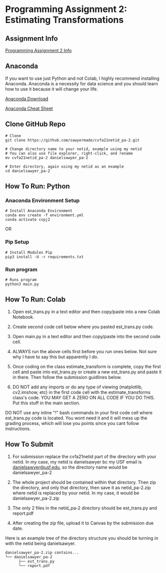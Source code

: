# Programming Assignment 2: Estimating Transformations

## Assignment Info
[Programming Assignment 2 Info](pa_2.pdf)

## Anaconda
If you want to use just Python and not Colab, I highly recommend installing Anaconda. Anaconda is a necessity for data science and you should learn how to use it because it will change your life.

[Anaconda Download](https://www.anaconda.com/products/individual)

[Anaconda Cheat Sheet](https://docs.conda.io/projects/conda/en/4.6.0/_downloads/52a95608c49671267e40c689e0bc00ca/conda-cheatsheet.pdf)

## Clone GitHub Repo
```
# Clone
git clone https://github.com/sawyermade/cvfa21netid_pa-2.git

# Change directory name to your netid, example using my netid
# You can also use file explorer, right-click, and rename
mv cvfa21netid_pa-2 danielsawyer_pa-2

# Enter directory, again using my netid as an example
cd danielsawyer_pa-2
```

## How To Run: Python

### Anaconda Environment Setup
```
# Install Anaconda Environment
conda env create -f environment.yml
conda activate cvpj2
```

OR

### Pip Setup
```
# Install Modules Pip
pip3 install -U -r requirements.txt
```

### Run program
```
# Runs program
python3 main.py
```

## How To Run: Colab
1. Open est_trans.py in a text editor and then copy/paste into a new Colab Notebook.

2. Create second code cell below where you pasted est_trans.py code.

3. Open main.py in a text editor and then copy/paste into the second code cell.

4. ALWAYS run the above cells first before you run ones below. Not sure why I have to say this but apparently I do.

5. Once coding on the class estimate_transform is complete, copy the first cell and paste into est_trans.py or create a new est_trans.py and paste it in there. Then follow the submission guidlines below.

6. DO NOT add any imports or do any type of viewing (matplotlib, cv2.imshow, etc) in the first code cell with the estimate_transforms class's code. YOU MAY GET A ZERO ON ALL CODE IF YOU DO THIS. Put this stuff in the main section.

DO NOT use any inline "!" bash commands in your first code cell where est_trans.py code is located. You wont need it and it will mess up the grading process, which will lose you points since you cant follow instructions.


## How To Submit
1. For submission replace the cvfa21netid part of the directory with your netid. In my case, my netid is danielsawyer bc my USF email is danielsawyer@usf.edu, so the directory name would be danielsawyer_pa-2

2. The whole project should be contained within that directory. Then zip the directory, and only that directory, then save it as netid_pa-2.zip where netid is replaced by your netid. In my case, it would be danielsawyer_pa-2.zip

3. The only 2 files in the netid_pa-2 directory should be est_trans.py and report.pdf

4. After creating the zip file, upload it to Canvas by the submission due date.

Here is an example tree of the directory structure you should be turning in with the netid being danielsawyer.

```
danielsawyer_pa-2.zip contains...
└── danielsawyer_pa-2
      ├── est_trans.py
      └── report.pdf
```
